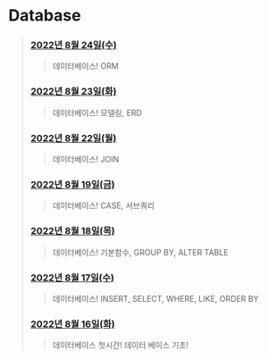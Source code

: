 # Database



> 
> ### [2022년 8월 24일(수)](./220824/README.md)
>
> > 데이터베이스! ORM
> ### [2022년 8월 23일(화)](./220823/README.md)
>
> > 데이터베이스! 모델링, ERD
> ### [2022년 8월 22일(월)](./220822/README.md)
>
> > 데이터베이스! JOIN
> ### [2022년 8월 19일(금)](./220819/README.md)
>
> > 데이터베이스! CASE, 서브쿼리
>  ### [2022년 8월 18일(목)](./220818/README.md)
>
> > 데이터베이스! 기본함수, GROUP BY, ALTER TABLE
>  ### [2022년 8월 17일(수)](./220817/README.md)
>
> > 데이터베이스! INSERT, SELECT, WHERE, LIKE, ORDER BY
> ### [2022년 8월 16일(화)](./220816/README.md)
>
> > 데이터베이스 첫시간! 데이터 베이스 기초!
